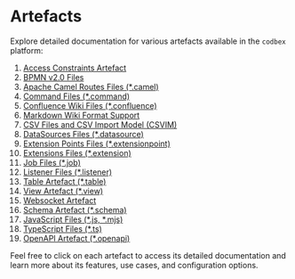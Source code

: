 # Artefacts

Explore detailed documentation for various artefacts available in the `codbex` platform:

1. [Access Constraints Artefact](access.md)
2. [BPMN v2.0 Files](bpmn.md)
3. [Apache Camel Routes Files (*.camel)](camel.md)
4. [Command Files (*.command)](command.md)
5. [Confluence Wiki Files (*.confluence)](confluence.md)
6. [Markdown Wiki Format Support](markdown.md)
7. [CSV Files and CSV Import Model (CSVIM)](csvim.md)
8. [DataSources Files (*.datasource)](datasource.md)
9. [Extension Points Files (*.extensionpoint)](extensionpoint.md)
10. [Extensions Files (*.extension)](extension.md)
11. [Job Files (*.job)](job.md)
12. [Listener Files (*.listener)](listener.md)
13. [Table Artefact (*.table)](table.md)
14. [View Artefact (*.view)](view.md)
15. [Websocket Artefact](websocket.md)
16. [Schema Artefact (*.schema)](schema.md)
17. [JavaScript Files (*.js, *.mjs)](js.md)
18. [TypeScript Files (*.ts)](ts.md)
19. [OpenAPI Artefact (*.openapi)](openapi.md)

Feel free to click on each artefact to access its detailed documentation and learn more about its features, use cases, and configuration options.
